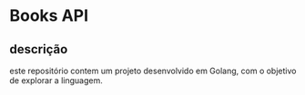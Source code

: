 # Books API 

## descrição 

este repositório contem um projeto desenvolvido em Golang, com o objetivo de explorar a linguagem.